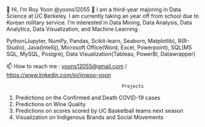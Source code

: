 👋 Hi, I’m Roy Yoon @yoons12055 👀 I am a third-year majoring in Data Science at UC Berkeley. I am currently taking an year off from school due to Korean military service. I’m interested in Data Mining, Data Analysis, Data Analytics, Data Visualization, and Machine Learning.

Python(Jupyter, NumPy, Pandas, Scikit-learn, Seaborn, Matplotlib), R(R-Studio), Java(Intellij), Microsoft Office(Word, Excel, Powerpoint), SQL(MS SQL, MySQL, Postgre), Data Visualization(Tableau, PowerBI, Datawrapper)

📫 How to reach me : yoons12055@gmail.com / https://www.linkedin.com/in/jinwoo-yoon

                                              Projects
1. Predictions on the Confirmed and Death COVID-19 cases
2. Predictions on Wine Quality
3. Predictions on scores scored by UC Basketball teams next season
4. Visualization on Indigenous Brands and Social Movements
